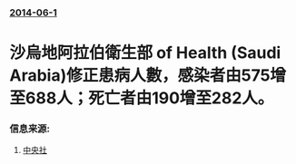 ### [2014-06-1](/news/2014/06/1/index.md)

##### 
#  沙烏地阿拉伯衛生部 of Health (Saudi Arabia)修正患病人數，感染者由575增至688人；死亡者由190增至282人。 




### 信息来源:

1. [中央社](https://tw.news.yahoo.com/%E4%B8%AD%E6%9D%B1%E7%97%85%E6%AF%92%E8%87%B4%E6%AD%BB-%E6%B2%99%E5%9C%8B%E5%A2%9E%E8%87%B3282%E4%BA%BA-040505194.html)
